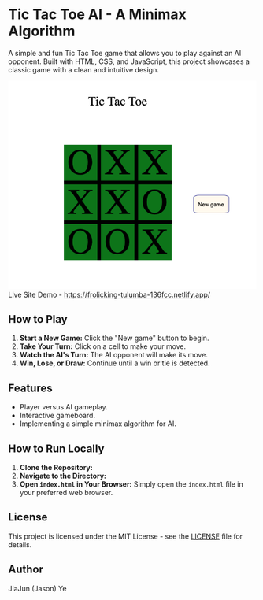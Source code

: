 # Tic Tac Toe AI - A Minimax Algorithm

A simple and fun Tic Tac Toe game that allows you to play against an AI opponent. Built with HTML, CSS, and JavaScript, this project showcases a classic game with a clean and intuitive design.

![Screenshot of Tic Tac Toe](tictactoe.png)  
Live Site Demo - https://frolicking-tulumba-136fcc.netlify.app/

## How to Play

1. **Start a New Game:** Click the "New game" button to begin.
2. **Take Your Turn:** Click on a cell to make your move.
3. **Watch the AI's Turn:** The AI opponent will make its move.
4. **Win, Lose, or Draw:** Continue until a win or tie is detected.

## Features

- Player versus AI gameplay.
- Interactive gameboard.
- Implementing a simple minimax algorithm for AI.

## How to Run Locally

1. **Clone the Repository:**
2. **Navigate to the Directory:**
3. **Open `index.html` in Your Browser:**
Simply open the `index.html` file in your preferred web browser.


## License

This project is licensed under the MIT License - see the [LICENSE](LICENSE) file for details.

## Author
JiaJun (Jason) Ye


